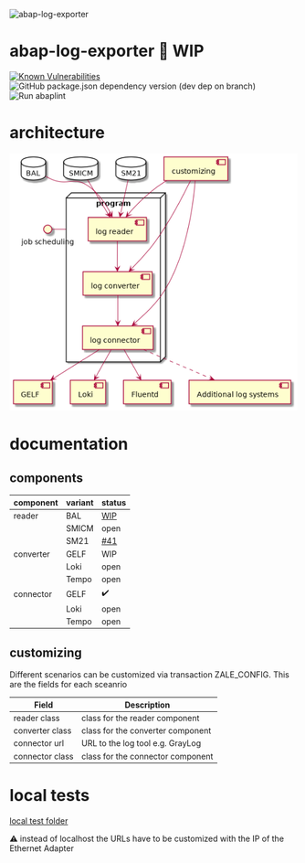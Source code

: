 ![abap-log-exporter](docs/logo-abap-log-exporter-horizontal.png)

# abap-log-exporter :construction: WIP

[![Known Vulnerabilities](https://snyk.io/test/github/Goala/abap-log-exporter/badge.svg?targetFile=package.json)](https://snyk.io/test/github/Goala/abap-log-exporter?targetFile=package.json)
![GitHub package.json dependency version (dev dep on branch)](https://img.shields.io/github/package-json/dependency-version/Goala/abap-log-exporter/dev/@abaplint/cli)
![Run abaplint](https://github.com/Goala/abap-log-exporter/workflows/Run%20abaplint/badge.svg)

# architecture

![architecture](./out/architecture/architecture/architecture.png)

# documentation

## components

| component       | variant        | status  |
| ----------------|----------------|---------|
| reader          | BAL            | [WIP](https://github.com/abap-observability-tools/abap-log-exporter/issues?q=is%3Aopen+is%3Aissue+label%3ABAL)     |
|                 | SMICM          | open    |
|                 | SM21           | [#41](https://github.com/abap-observability-tools/abap-log-exporter/issues/41)     |
| converter       | GELF           | WIP     |
|                 | Loki           | open    |
|                 | Tempo          | open    |
| connector       | GELF           | :heavy_check_mark:     |
|                 | Loki           | open    |
|                 | Tempo          | open    |


## customizing

Different scenarios can be customized via transaction ZALE_CONFIG. This are the fields for each sceanrio

| Field           | Description                         |
| ----------------|-------------------------------------|
| reader class    | class for the reader component      |
| converter class | class for the converter component   |
| connector url   | URL to the log tool e.g. GrayLog    |
| connector class | class for the connector component   |

# local tests

[local test folder](local-tests/)

:warning: instead of localhost the URLs have to be customized with the IP of the Ethernet Adapter
